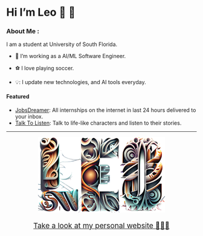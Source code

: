 # Hi I’m Leo 👋 👋

### About Me :

I am a student at University of South Florida.

- 🧰 I’m working as a AI/ML Software Engineer.

- ⚽ I love playing soccer.

- 💡: I update new technologies, and AI tools everyday.

#### Featured

- [JobsDreamer](https://www.jobsdreamer.com): All internships on the internet in last 24 hours delivered to your inbox.
- [Talk To Listen](https://www.talktolisten.com): Talk to life-like characters and listen to their stories.

---

<div align="center">
  <img src="img/textLEO.png" height = "200"/>
  <p style="font-size:1.2rem"><a target="_blank" href="https://mywebleo.com">Take a look at my personal website 🚀🚀🚀</a></p>
</div>
